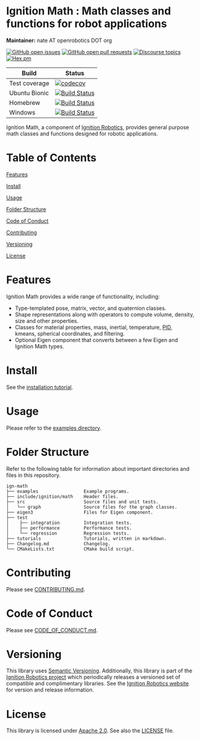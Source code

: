 # Ignition Math : Math classes and functions for robot applications

**Maintainer:** nate AT openrobotics DOT org

[![GitHub open issues](https://img.shields.io/github/issues-raw/ignitionrobotics/ign-math.svg)](https://github.com/ignitionrobotics/ign-math/issues)
[![GitHub open pull requests](https://img.shields.io/github/issues-pr-raw/ignitionrobotics/ign-math.svg)](https://github.com/ignitionrobotics/ign-math/pulls)
[![Discourse topics](https://img.shields.io/discourse/https/community.gazebosim.org/topics.svg)](https://community.gazebosim.org)
[![Hex.pm](https://img.shields.io/hexpm/l/plug.svg)](https://www.apache.org/licenses/LICENSE-2.0)

Build | Status
-- | --
Test coverage | [![codecov](https://codecov.io/gh/ignitionrobotics/ign-math/branch/ign-math6/graph/badge.svg)](https://codecov.io/gh/ignitionrobotics/ign-math)
Ubuntu Bionic | [![Build Status](https://build.osrfoundation.org/buildStatus/icon?job=ignition_math-ci-ign-math6-bionic-amd64)](https://build.osrfoundation.org/job/ignition_math-ci-ign-math6-bionic-amd64)
Homebrew      | [![Build Status](https://build.osrfoundation.org/buildStatus/icon?job=ignition_math-ci-ign-math6-homebrew-amd64)](https://build.osrfoundation.org/job/ignition_math-ci-ign-math6-homebrew-amd64)
Windows       | [![Build Status](https://build.osrfoundation.org/buildStatus/icon?job=ignition_math-ci-ign-math6-windows7-amd64)](https://build.osrfoundation.org/job/ignition_math-ci-ign-math6-windows7-amd64)

Ignition Math, a component of [Ignition
Robotics](https://ignitionrobotics.org), provides general purpose math
classes and functions designed for robotic applications.

# Table of Contents

[Features](#features)

[Install](#install)

[Usage](#usage)

[Folder Structure](#folder-structure)

[Code of Conduct](#code-of-conduct)

[Contributing](#code-of-contributing)

[Versioning](#versioning)

[License](#license)

# Features

Ignition Math provides a wide range of functionality, including:

* Type-templated pose, matrix, vector, and quaternion classes.
* Shape representations along with operators to compute volume, density, size and other properties.
* Classes for material properties, mass, inertial, temperature, [PID](https://en.wikipedia.org/wiki/PID_controller), kmeans, spherical coordinates, and filtering.
* Optional Eigen component that converts between a few Eigen and Ignition
Math types.

# Install

See the [installation tutorial](https://ignitionrobotics.org/api/math/6.6/install.html).

# Usage

Please refer to the [examples directory](https://github.com/ignitionrobotics/ign-math/raw/ign-math6/examples/).

# Folder Structure

Refer to the following table for information about important directories and files in this repository.

```
ign-math
├── examples                 Example programs.
├── include/ignition/math    Header files.
├── src                      Source files and unit tests.
│   └── graph                Source files for the graph classes.
├── eigen3                   Files for Eigen component.
├── test
│    ├── integration         Integration tests.
│    ├── performance         Performance tests.
│    └── regression          Regression tests.
├── tutorials                Tutorials, written in markdown.
├── Changelog.md             Changelog.
└── CMakeLists.txt           CMake build script.
```
# Contributing

Please see
[CONTRIBUTING.md](https://github.com/ignitionrobotics/ign-gazebo/blob/main/CONTRIBUTING.md).

# Code of Conduct

Please see
[CODE_OF_CONDUCT.md](https://github.com/ignitionrobotics/ign-gazebo/blob/main/CODE_OF_CONDUCT.md).

# Versioning

This library uses [Semantic Versioning](https://semver.org/). Additionally, this library is part of the [Ignition Robotics project](https://ignitionrobotics.org) which periodically releases a versioned set of compatible and complimentary libraries. See the [Ignition Robotics website](https://ignitionrobotics.org) for version and release information.

# License

This library is licensed under [Apache 2.0](https://www.apache.org/licenses/LICENSE-2.0). See also the [LICENSE](https://github.com/ignitionrobotics/ign-math/blob/main/LICENSE) file.
